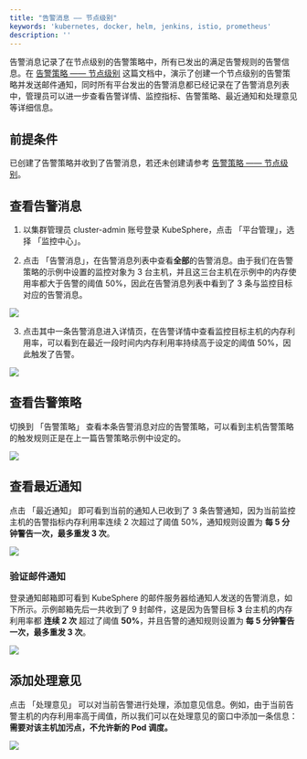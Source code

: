 ```yaml
---
title: "告警消息 —— 节点级别"
keywords: 'kubernetes, docker, helm, jenkins, istio, prometheus'
description: ''
---
```


告警消息记录了在节点级别的告警策略中，所有已发出的满足告警规则的告警信息。在 [告警策略 —— 节点级别](../alert-message) 这篇文档中，演示了创建一个节点级别的告警策略并发送邮件通知，同时所有平台发出的告警消息都已经记录在了告警消息列表中，管理员可以进一步查看告警详情、监控指标、告警策略、最近通知和处理意见等详细信息。

## 前提条件

已创建了告警策略并收到了告警消息，若还未创建请参考 [告警策略 —— 节点级别](../alert-message)。

## 查看告警消息

1. 以集群管理员 cluster-admin 账号登录 KubeSphere，点击 「平台管理」，选择 「监控中心」。

2. 点击 「告警消息」，在告警消息列表中查看**全部**的告警消息。由于我们在告警策略的示例中设置的监控对象为 3 台主机，并且这三台主机在示例中的内存使用率都大于告警的阈值 50%，因此在告警消息列表中看到了 3 条与监控目标对应的告警消息。

![](https://pek3b.qingstor.com/kubesphere-docs/png/20190418005652.png)

3. 点击其中一条告警消息进入详情页，在告警详情中查看监控目标主机的内存利用率，可以看到在最近一段时间内内存利用率持续高于设定的阈值 50%，因此触发了告警。

![](https://pek3b.qingstor.com/kubesphere-docs/png/20190418093455.png)

## 查看告警策略

切换到 「告警策略」 查看本条告警消息对应的告警策略，可以看到主机告警策略的触发规则正是在上一篇告警策略示例中设定的。

![](https://pek3b.qingstor.com/kubesphere-docs/png/20190418094555.png)

## 查看最近通知

点击 「最近通知」 即可看到当前的通知人已收到了 3 条告警通知，因为当前监控主机的告警指标内存利用率连续 2 次超过了阈值 50%，通知规则设置为 **每 5 分钟警告一次，最多重发 3 次**。

![](https://pek3b.qingstor.com/kubesphere-docs/png/20190418095103.png)

### 验证邮件通知

登录通知邮箱即可看到 KubeSphere 的邮件服务器给通知人发送的告警消息，如下所示。示例邮箱先后一共收到了 9 封邮件，这是因为告警目标 **3** 台主机的内存利用率都 **连续 2 次** 超过了阈值 **50%**，并且告警的通知规则设置为 **每 5 分钟警告一次，最多重发 3 次**。

![](https://pek3b.qingstor.com/kubesphere-docs/png/20190417193038.png)

## 添加处理意见

点击 「处理意见」 可以对当前告警进行处理，添加意见信息。例如，由于当前告警主机的内存利用率高于阈值，所以我们可以在处理意见的窗口中添加一条信息：**需要对该主机加污点，不允许新的 Pod 调度。**

![](https://pek3b.qingstor.com/kubesphere-docs/png/20190418100512.png)
